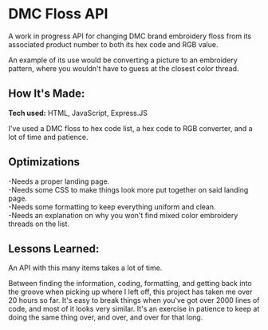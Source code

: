 # DMC Floss API
<p>A work in progress API for changing DMC brand embroidery floss from its associated product number to both its hex code and RGB value.</p> <p> An example of its use would be converting a picture to an embroidery pattern, where you wouldn't have to guess at the closest color thread.</p>

## How It's Made:
**Tech used:** HTML, JavaScript, Express.JS

I've used a DMC floss to hex code list, a hex code to RGB converter, and a lot of time and patience.

## Optimizations
-Needs a proper landing page.<br>
-Needs some CSS to make things look more put together on said landing page.<br>
-Needs some formatting to keep everything uniform and clean.<br>
-Needs an explanation on why you won't find mixed color embroidery threads on the list.

## Lessons Learned:

<p>An API with this many items takes a lot of time.</p> 

<p>Between finding the information, coding, formatting, and getting back into the groove when picking up where I left off, this project has taken me over 20 hours so far. It's easy to break things when you've got over 2000 lines of code, and most of it looks very similar. It's an exercise in patience to keep at doing the same thing over, and over, and over for that long.</p>
